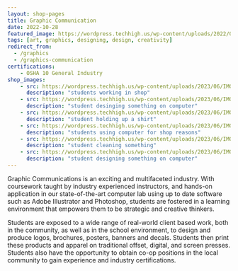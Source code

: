 ```yaml
---
layout: shop-pages
title: Graphic Communication
date: 2022-10-28
featured_image: https://wordpress.techhigh.us/wp-content/uploads/2022/04/neven-krcmarek-V4EOZj7g1gw-unsplash-1.jpg
tags: [art, graphics, designing, design, creativity]
redirect_from:
  - /graphics
  - /graphics-communication
certifications:
    - OSHA 10 General Industry
shop_images:
    - src: https://wordpress.techhigh.us/wp-content/uploads/2023/06/IMG_5585-JPG.jpg
      description: "students working in shop"
    - src: https://wordpress.techhigh.us/wp-content/uploads/2023/06/IMG_3418-JPG.jpg
      description: "student desinging something on computer"
    - src: https://wordpress.techhigh.us/wp-content/uploads/2023/06/IMG_5593-JPG.jpg
      description: "student holding up a shirt"
    - src: https://wordpress.techhigh.us/wp-content/uploads/2023/06/IMG_8106-JPG.jpg
      description: "students using computer for shop reasons"
    - src: https://wordpress.techhigh.us/wp-content/uploads/2023/06/IMG_5606-JPG.jpg
      description: "student cleaning something"
    - src: https://wordpress.techhigh.us/wp-content/uploads/2023/06/IMG_3433-JPG.jpg
      description: "student designing something on computer"
---
```


Graphic Communications is an exciting and multifaceted industry. With coursework taught by industry experienced instructors, and hands-on application in our state-of-the-art computer lab using up to date software such as Adobe Illustrator and Photoshop, students are fostered in a learning environment that empowers them to be strategic and creative thinkers. 

Students are exposed to a wide range of real-world client based work, both in the community, as well as in the school environment, to design and produce logos, brochures, posters, banners and decals. Students then print these products and apparel on traditional offset, digital, and screen presses. Students also have the opportunity to obtain co-op positions in the local community to gain experience and industry certifications.